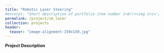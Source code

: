 ```yaml
---
title: "Robotic Laser Steering"
#excerpt: "Short description of portfolio item number 1<br/><img src='/images/Laser_scanner.png'>"
permalink: /project/cm_laser
collection: projects
header:
  teaser: "image-alignment-150x150.jpg"
---
```


**Project Description**
